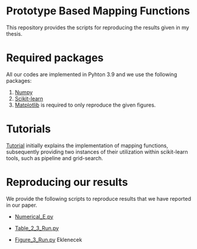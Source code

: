 # Prototype Based Mapping Functions

This repository provides the scripts for reproducing the results given in my thesis.


# Required packages

All our codes are implemented in Pyhton 3.9 and we use the following packages:

   1. [Numpy](https://numpy.org)
   2. [Scikit-learn](https://scikit-learn.org/stable/index.html)
   3. [Matplotlib](https://matplotlib.org/) is required to only reproduce the given figures.
    
# Tutorials

[Tutorial](./Tutorial.ipynb) initially explains the implementation of mapping functions, subsequently providing two instances of their utilization within scikit-learn tools, such as pipeline and grid-search.

# Reproducing our results

We provide the following scripts to reproduce results that we have reported in our paper.

* [Numerical_E.py](./Table_1_Run.py)

* [Table_2_3_Run.py](./Table_2_3_Run.py)

* [Figure_3_Run.py](./ApproxSklearn.py) Eklenecek

       
     
    


